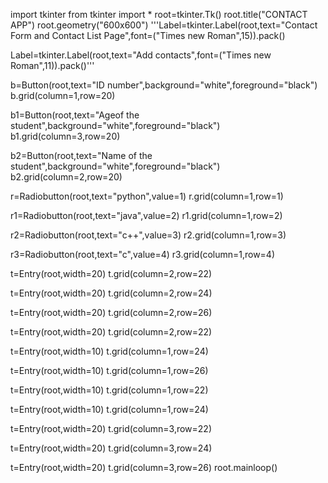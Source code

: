 import tkinter 
from tkinter import *
root=tkinter.Tk()
root.title("CONTACT APP")
root.geometry("600x600")
'''Label=tkinter.Label(root,text="Contact Form and Contact List Page",font=("Times new Roman",15)).pack()

Label=tkinter.Label(root,text="Add contacts",font=("Times new Roman",11)).pack()'''



b=Button(root,text="ID number",background="white",foreground="black")
b.grid(column=1,row=20)



b1=Button(root,text="Ageof the student",background="white",foreground="black")
b1.grid(column=3,row=20)


b2=Button(root,text="Name of the student",background="white",foreground="black")
b2.grid(column=2,row=20)


r=Radiobutton(root,text="python",value=1)
r.grid(column=1,row=1)
    
r1=Radiobutton(root,text="java",value=2)
r1.grid(column=1,row=2)

r2=Radiobutton(root,text="c++",value=3)
r2.grid(column=1,row=3)

r3=Radiobutton(root,text="c",value=4)
r3.grid(column=1,row=4)
    
t=Entry(root,width=20)
t.grid(column=2,row=22)

t=Entry(root,width=20)
t.grid(column=2,row=24)

t=Entry(root,width=20)
t.grid(column=2,row=26)

t=Entry(root,width=20)
t.grid(column=2,row=22)

t=Entry(root,width=10)
t.grid(column=1,row=24)

t=Entry(root,width=10)
t.grid(column=1,row=26)

t=Entry(root,width=10)
t.grid(column=1,row=22)



t=Entry(root,width=10)
t.grid(column=1,row=24)


t=Entry(root,width=20)
t.grid(column=3,row=22)

t=Entry(root,width=20)
t.grid(column=3,row=24)

t=Entry(root,width=20)
t.grid(column=3,row=26)
root.mainloop()    
